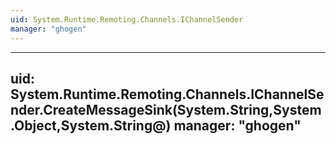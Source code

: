 ```yaml
---
uid: System.Runtime.Remoting.Channels.IChannelSender
manager: "ghogen"
---
```


---
uid: System.Runtime.Remoting.Channels.IChannelSender.CreateMessageSink(System.String,System.Object,System.String@)
manager: "ghogen"
---
